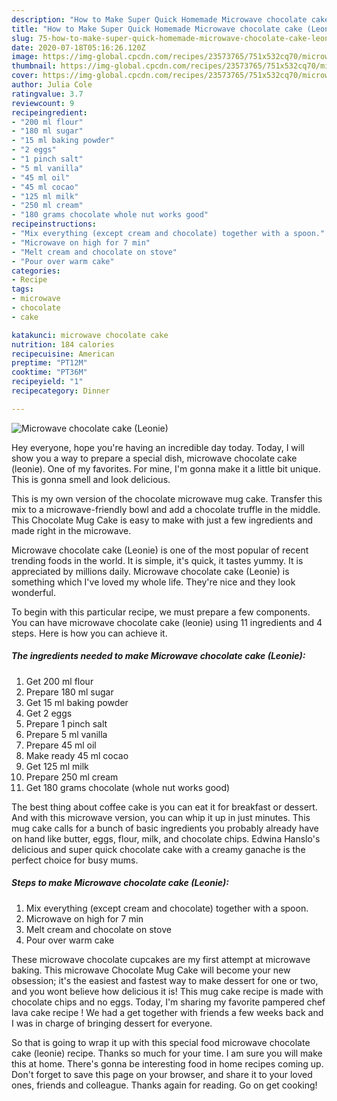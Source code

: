 ```yaml
---
description: "How to Make Super Quick Homemade Microwave chocolate cake (Leonie)"
title: "How to Make Super Quick Homemade Microwave chocolate cake (Leonie)"
slug: 75-how-to-make-super-quick-homemade-microwave-chocolate-cake-leonie
date: 2020-07-18T05:16:26.120Z
image: https://img-global.cpcdn.com/recipes/23573765/751x532cq70/microwave-chocolate-cake-leonie-recipe-main-photo.jpg
thumbnail: https://img-global.cpcdn.com/recipes/23573765/751x532cq70/microwave-chocolate-cake-leonie-recipe-main-photo.jpg
cover: https://img-global.cpcdn.com/recipes/23573765/751x532cq70/microwave-chocolate-cake-leonie-recipe-main-photo.jpg
author: Julia Cole
ratingvalue: 3.7
reviewcount: 9
recipeingredient:
- "200 ml flour"
- "180 ml sugar"
- "15 ml baking powder"
- "2 eggs"
- "1 pinch salt"
- "5 ml vanilla"
- "45 ml oil"
- "45 ml cocao"
- "125 ml milk"
- "250 ml cream"
- "180 grams chocolate whole nut works good"
recipeinstructions:
- "Mix everything (except cream and chocolate) together with a spoon."
- "Microwave on high for 7 min"
- "Melt cream and chocolate on stove"
- "Pour over warm cake"
categories:
- Recipe
tags:
- microwave
- chocolate
- cake

katakunci: microwave chocolate cake 
nutrition: 184 calories
recipecuisine: American
preptime: "PT12M"
cooktime: "PT36M"
recipeyield: "1"
recipecategory: Dinner

---
```



![Microwave chocolate cake (Leonie)](https://img-global.cpcdn.com/recipes/23573765/751x532cq70/microwave-chocolate-cake-leonie-recipe-main-photo.jpg)

Hey everyone, hope you're having an incredible day today. Today, I will show you a way to prepare a special dish, microwave chocolate cake (leonie). One of my favorites. For mine, I'm gonna make it a little bit unique. This is gonna smell and look delicious.

This is my own version of the chocolate microwave mug cake. Transfer this mix to a microwave-friendly bowl and add a chocolate truffle in the middle. This Chocolate Mug Cake is easy to make with just a few ingredients and made right in the microwave.

Microwave chocolate cake (Leonie) is one of the most popular of recent trending foods in the world. It is simple, it's quick, it tastes yummy. It is appreciated by millions daily. Microwave chocolate cake (Leonie) is something which I've loved my whole life. They're nice and they look wonderful.


To begin with this particular recipe, we must prepare a few components. You can have microwave chocolate cake (leonie) using 11 ingredients and 4 steps. Here is how you can achieve it.

<!--inarticleads1-->

##### The ingredients needed to make Microwave chocolate cake (Leonie):

1. Get 200 ml flour
1. Prepare 180 ml sugar
1. Get 15 ml baking powder
1. Get 2 eggs
1. Prepare 1 pinch salt
1. Prepare 5 ml vanilla
1. Prepare 45 ml oil
1. Make ready 45 ml cocao
1. Get 125 ml milk
1. Prepare 250 ml cream
1. Get 180 grams chocolate (whole nut works good)


The best thing about coffee cake is you can eat it for breakfast or dessert. And with this microwave version, you can whip it up in just minutes. This mug cake calls for a bunch of basic ingredients you probably already have on hand like butter, eggs, flour, milk, and chocolate chips. Edwina Hanslo&#39;s delicious and super quick chocolate cake with a creamy ganache is the perfect choice for busy mums. 

<!--inarticleads2-->

##### Steps to make Microwave chocolate cake (Leonie):

1. Mix everything (except cream and chocolate) together with a spoon.
1. Microwave on high for 7 min
1. Melt cream and chocolate on stove
1. Pour over warm cake


These microwave chocolate cupcakes are my first attempt at microwave baking. This microwave Chocolate Mug Cake will become your new obsession; it&#39;s the easiest and fastest way to make dessert for one or two, and you wont believe how delicious it is! This mug cake recipe is made with chocolate chips and no eggs. Today, I&#39;m sharing my favorite pampered chef lava cake recipe ! We had a get together with friends a few weeks back and I was in charge of bringing dessert for everyone. 

So that is going to wrap it up with this special food microwave chocolate cake (leonie) recipe. Thanks so much for your time. I am sure you will make this at home. There's gonna be interesting food in home recipes coming up. Don't forget to save this page on your browser, and share it to your loved ones, friends and colleague. Thanks again for reading. Go on get cooking!
